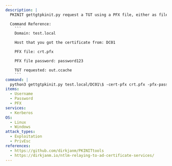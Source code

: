 ```yaml
---
description: |
  PKINIT gettgtpkinit.py request a TGT using a PFX file, either as file or as base64 encoded blob, or PEM files for cert+key. This uses Kerberos PKINIT and will output a TGT into the specified ccache. It will also print the AS-REP encryption key which you may need for the getnthash.py tool.

  Command Reference:
    ```
    Domain: test.local

    Host that you got the certificate from: DC01

    PFX file: crt.pfx

    PFX file password: password123

    TGT requested: out.ccache
    ```
command: |
  python3 gettgtpkinit.py test.local/DC01\$ -cert-pfx crt.pfx -pfx-pass password123 out.ccache
items:
  - Username
  - Password
  - PFX
services:
  - Kerberos
OS:
  - Linux
  - Windows
attack_types:
  - Exploitation
  - PrivEsc
references:
  - https://github.com/dirkjanm/PKINITtools
  - https://dirkjanm.io/ntlm-relaying-to-ad-certificate-services/
---
```

